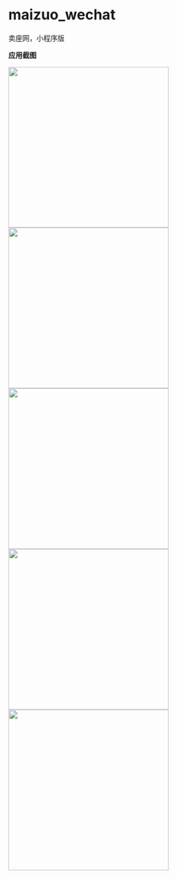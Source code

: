 # maizuo_wechat
卖座网，小程序版

**应用截图**

<image style="float:left" src="http://test-10019075.file.myqcloud.com/WechatIMG74.jpeg"  width="320" />
<image style="float:left" src="http://test-10019075.file.myqcloud.com/WechatIMG75.jpeg"  width="320" />
<image style="float:left" src="http://test-10019075.file.myqcloud.com/WechatIMG73.jpeg"  width="320" />
<image style="float:left" src="http://test-10019075.file.myqcloud.com/WechatIMG77.jpeg"  width="320" />
<image style="float:left" src="http://test-10019075.file.myqcloud.com/WechatIMG76.jpeg"  width="320" />




